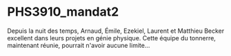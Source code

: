 # PHS3910_mandat2
Depuis la nuit des temps, Arnaud, Émile, Ezekiel, Laurent et Matthieu Becker excellent dans leurs projets en génie physique. Cette équipe du tonnerre, maintenant réunie, pourrait n'avoir aucune limite...
